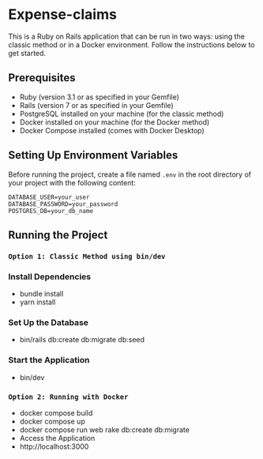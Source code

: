 # Expense-claims

This is a Ruby on Rails application that can be run in two ways: using the classic method or in a Docker environment. Follow the instructions below to get started.

## Prerequisites

- Ruby (version 3.1 or as specified in your Gemfile)
- Rails (version 7 or as specified in your Gemfile)
- PostgreSQL installed on your machine (for the classic method)
- Docker installed on your machine (for the Docker method)
- Docker Compose installed (comes with Docker Desktop)

## Setting Up Environment Variables

Before running the project, create a file named `.env` in the root directory of your project with the following content:

```env
DATABASE_USER=your_user
DATABASE_PASSWORD=your_password
POSTGRES_DB=your_db_name
```

## Running the Project
### **`Option 1: Classic Method using bin/dev`**
### Install Dependencies
- bundle install
- yarn install
### Set Up the Database
- bin/rails db:create db:migrate db:seed
### Start the Application
- bin/dev

### **`Option 2: Running with Docker`**
- docker compose build
- docker compose up
- docker compose run web rake db:create db:migrate
- Access the Application
- http://localhost:3000
